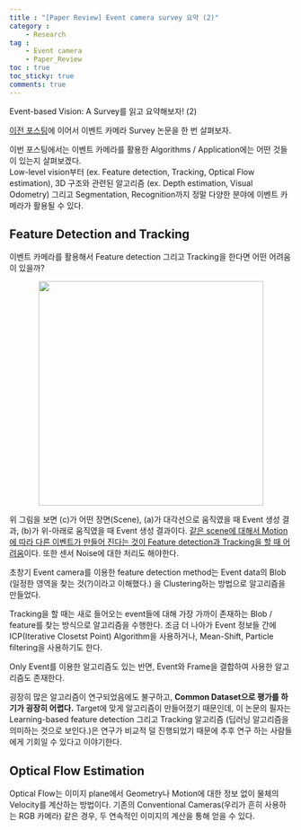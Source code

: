 ```yaml
---
title : "[Paper Review] Event camera survey 요약 (2)"
category :
    - Research
tag :
    - Event camera  
    - Paper_Review
toc : true
toc_sticky: true
comments: true
---
```


Event-based Vision: A Survey를 읽고 요약해보자! (2)  

[이전 포스팅](https://taeyoung96.github.io/research/EventSurvey/)에 이어서 이벤트 카메라 Survey 논문을 한 번 살펴보자.  

이번 포스팅에서는 이벤트 카메라를 활용한 Algorithms / Application에는 어떤 것들이 있는지 살펴보겠다.  
Low-level vision부터 (ex. Feature detection, Tracking, Optical Flow estimation), 3D 구조와 관련된 알고리즘 (ex. Depth estimation, Visual Odometry) 그리고 Segmentation, Recognition까지 정말 다양한 분야에 이벤트 카메라가 활용될 수 있다.  

## Feature Detection and Tracking  

이벤트 카메라를 활용해서 Feature detection 그리고 Tracking을 한다면 어떤 어려움이 있을까?  

<p align="center"><img src="https://user-images.githubusercontent.com/41863759/125287051-70db1d00-e357-11eb-9cdf-c5475654a609.png" width = "400" ></p>  

위 그림을 보면 (c)가 어떤 장면(Scene), (a)가 대각선으로 움직였을 때 Event 생성 결과, (b)가 위-아래로 움직였을 때 Event 생성 결과이다. <u>같은 scene에 대해서 Motion에 따라 다른 이벤트가 만들어 진다는 것이 Feature detection과 Tracking을 할 때 어려움</u>이다. 또한 센서 Noise에 대한 처리도 해야한다.  

초창기 Event camera를 이용한 feature detection method는 Event data의 Blob (일정한 영역을 찾는 것(?)이라고 이해했다.) 을 Clustering하는 방법으로 알고리즘을 만들었다.  

Tracking을 할 때는 새로 들어오는 event들에 대해 가장 가까이 존재하는 Blob / feature를 찾는 방식으로 알고리즘을 수행한다. 조금 더 나아가 Event 정보들 간에 ICP(Iterative Closetst Point) Algorithm을 사용하거나, Mean-Shift, Particle filtering을 사용하기도 한다.  

Only Event를 이용한 알고리즘도 있는 반면, Event와 Frame을 결합하여 사용한 알고리즘도 존재한다.  

굉장히 많은 알고리즘이 연구되었음에도 불구하고, **Common Dataset으로 평가를 하기가 굉장히 어렵다.** Target에 맞게 알고리즘이 만들어졌기 때문인데, 이 논문의 필자는 Learning-based feature detection 그리고 Tracking 알고리즘 (딥러닝 알고리즘을 의미하는 것으로 보인다.)은 연구가 비교적 덜 진행되었기 때문에 추후 연구 하는 사람들에게 기회일 수 있다고 이야기한다.  

## Optical Flow Estimation  

Optical Flow는 이미지 plane에서 Geometry나 Motion에 대한 정보 없이 물체의 Velocity를 계산하는 방법이다. 기존의 Conventional Cameras(우리가 흔히 사용하는 RGB 카메라) 같은 경우, 두 연속적인 이미지의 계산을 통해 얻을 수 있다.


